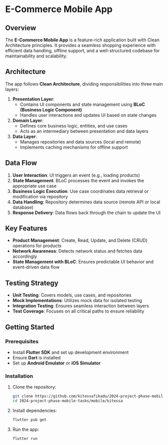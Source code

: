 # E-Commerce Mobile App

## Overview

The **E-Commerce Mobile App** is a feature-rich application built with Clean Architecture principles. It provides a seamless shopping experience with efficient data handling, offline support, and a well-structured codebase for maintainability and scalability.

## Architecture

The app follows **Clean Architecture**, dividing responsibilities into three main layers:

1. **Presentation Layer**:
   - Contains UI components and state management using **BLoC (Business Logic Component)**
   - Handles user interactions and updates UI based on state changes
2. **Domain Layer**:
   - Defines core business logic, entities, and use cases
   - Acts as an intermediary between presentation and data layers
3. **Data Layer**:
   - Manages repositories and data sources (local and remote)
   - Implements caching mechanisms for offline support

## Data Flow

1. **User Interaction**: UI triggers an event (e.g., loading products)
2. **State Management**: BLoC processes the event and invokes the appropriate use case
3. **Business Logic Execution**: Use case coordinates data retrieval or modification via repository
4. **Data Handling**: Repository determines data source (remote API or local database)
5. **Response Delivery**: Data flows back through the chain to update the UI

## Key Features

- **Product Management**: Create, Read, Update, and Delete (CRUD) operations for products
- **Network Awareness**: Detects network status and fetches data accordingly
- **State Management with BLoC**: Ensures predictable UI behavior and event-driven data flow

## Testing Strategy

- **Unit Testing**: Covers models, use cases, and repositories
- **Mock Implementations**: Utilizes mock data for isolated testing
- **Integration Testing**: Ensures seamless interaction between layers
- **Test Coverage**: Focuses on all critical paths to ensure reliability

## Getting Started

### Prerequisites

- Install **Flutter SDK** and set up development environment
- Ensure **Dart** is installed
- Set up **Android Emulator** or **iOS Simulator**

### Installation

1. Clone the repository:
   ```sh
   git clone https://github.com/kitessafikadu/2024-project-phase-mobile-tasks.git
   cd 2024-project-phase-mobile-tasks/mobile/kitessa
   ```
2. Install dependencies:
   ```sh
   flutter pub get
   ```
3. Run the app:
   ```sh
   flutter run
   ```
